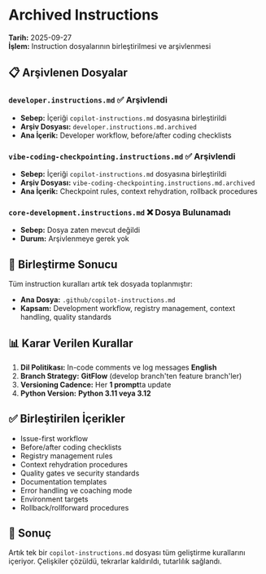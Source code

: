 # Archived Instructions

**Tarih:** 2025-09-27  
**İşlem:** Instruction dosyalarının birleştirilmesi ve arşivlenmesi

## 📋 Arşivlenen Dosyalar

### `developer.instructions.md` ✅ Arşivlendi
- **Sebep:** İçeriği `copilot-instructions.md` dosyasına birleştirildi
- **Arşiv Dosyası:** `developer.instructions.md.archived`
- **Ana İçerik:** Developer workflow, before/after coding checklists

### `vibe-coding-checkpointing.instructions.md` ✅ Arşivlendi
- **Sebep:** İçeriği `copilot-instructions.md` dosyasına birleştirildi
- **Arşiv Dosyası:** `vibe-coding-checkpointing.instructions.md.archived`
- **Ana İçerik:** Checkpoint rules, context rehydration, rollback procedures

### `core-development.instructions.md` ❌ Dosya Bulunamadı
- **Sebep:** Dosya zaten mevcut değildi
- **Durum:** Arşivlenmeye gerek yok

## 🔧 Birleştirme Sonucu

Tüm instruction kuralları artık tek dosyada toplanmıştır:
- **Ana Dosya:** `.github/copilot-instructions.md`
- **Kapsam:** Development workflow, registry management, context handling, quality standards

## 📊 Karar Verilen Kurallar

1. **Dil Politikası:** In-code comments ve log messages **English**
2. **Branch Strategy:** **GitFlow** (develop branch'ten feature branch'ler)  
3. **Versioning Cadence:** Her **1 prompt**ta update
4. **Python Version:** **Python 3.11 veya 3.12**

## ✅ Birleştirilen İçerikler

- Issue-first workflow
- Before/after coding checklists
- Registry management rules
- Context rehydration procedures
- Quality gates ve security standards
- Documentation templates
- Error handling ve coaching mode
- Environment targets
- Rollback/rollforward procedures

## 🎯 Sonuç

Artık tek bir `copilot-instructions.md` dosyası tüm geliştirme kurallarını içeriyor. Çelişkiler çözüldü, tekrarlar kaldırıldı, tutarlılık sağlandı.